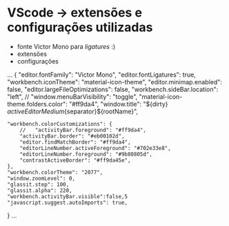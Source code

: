 # VScode -> extensões e configurações utilizadas
- fonte Victor Mono para *ligatures* :)
- extensões
- configurações

...
{
    "editor.fontFamily": "Victor Mono",
    "editor.fontLigatures": true,
    "workbench.iconTheme": "material-icon-theme",
    "editor.minimap.enabled": false,
    "editor.largeFileOptimizations": false,
    "workbench.sideBar.location": "left",
    // "window.menuBarVisibility": "toggle",
    "material-icon-theme.folders.color": "#ff9da4", 
    "window.title": "${dirty} ${activeEditorMedium}${separator}${rootName}",

    "workbench.colorCustomizations": {
        //   "activityBar.foreground": "#ff9da4",    
        "activityBar.border": "#eb00102d",
        "editor.findMatchBorder": "#ff9da4",
        "editorLineNumber.activeForeground": "#702e33e8",
        "editorLineNumber.foreground": "#9b80805d",
        "contrastActiveBorder": "#ff9da45e",
    },
    "workbench.colorTheme": "2077",
    "window.zoomLevel": 0,
    "glassit.step": 100,
    "glassit.alpha": 220,
    "workbench.activityBar.visible":false,5
    "javascript.suggest.autoImports": true,      
}
...
